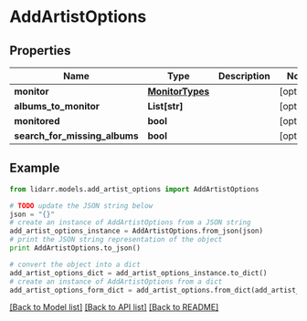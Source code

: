 # AddArtistOptions


## Properties
Name | Type | Description | Notes
------------ | ------------- | ------------- | -------------
**monitor** | [**MonitorTypes**](MonitorTypes.md) |  | [optional] 
**albums_to_monitor** | **List[str]** |  | [optional] 
**monitored** | **bool** |  | [optional] 
**search_for_missing_albums** | **bool** |  | [optional] 

## Example

```python
from lidarr.models.add_artist_options import AddArtistOptions

# TODO update the JSON string below
json = "{}"
# create an instance of AddArtistOptions from a JSON string
add_artist_options_instance = AddArtistOptions.from_json(json)
# print the JSON string representation of the object
print AddArtistOptions.to_json()

# convert the object into a dict
add_artist_options_dict = add_artist_options_instance.to_dict()
# create an instance of AddArtistOptions from a dict
add_artist_options_form_dict = add_artist_options.from_dict(add_artist_options_dict)
```
[[Back to Model list]](../README.md#documentation-for-models) [[Back to API list]](../README.md#documentation-for-api-endpoints) [[Back to README]](../README.md)


